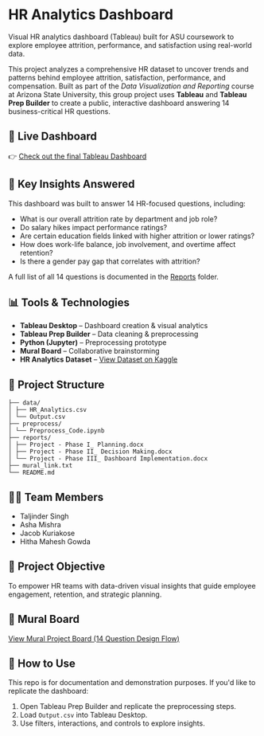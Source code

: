 # HR Analytics Dashboard
Visual HR analytics dashboard (Tableau) built for ASU coursework to explore employee attrition, performance, and satisfaction using real-world data.

This project analyzes a comprehensive HR dataset to uncover trends and patterns behind employee attrition, satisfaction, performance, and compensation. Built as part of the *Data Visualization and Reporting* course at Arizona State University, this group project uses **Tableau** and **Tableau Prep Builder** to create a public, interactive dashboard answering 14 business-critical HR questions.

## 🔗 Live Dashboard
👉 [Check out the final Tableau Dashboard](https://public.tableau.com/app/profile/asha.mishra/viz/HRAnalyticsImplementationsbyGroup15/Dashboard2?publish=yes)

## 🧠 Key Insights Answered
This dashboard was built to answer 14 HR-focused questions, including:
- What is our overall attrition rate by department and job role?
- Do salary hikes impact performance ratings?
- Are certain education fields linked with higher attrition or lower ratings?
- How does work-life balance, job involvement, and overtime affect retention?
- Is there a gender pay gap that correlates with attrition?

A full list of all 14 questions is documented in the [Reports](./reports/) folder.

## 📊 Tools & Technologies
- **Tableau Desktop** – Dashboard creation & visual analytics
- **Tableau Prep Builder** – Data cleaning & preprocessing
- **Python (Jupyter)** – Preprocessing prototype
- **Mural Board** – Collaborative brainstorming
- **HR Analytics Dataset** – [View Dataset on Kaggle](https://www.kaggle.com/datasets/anshika2301/hr-analytics-dataset)

## 📁 Project Structure
```hr-analytics-dashboard/
├── data/
│ ├── HR_Analytics.csv
│ └── Output.csv
├── preprocess/
│ └── Preprocess_Code.ipynb
├── reports/
│ ├── Project - Phase I_ Planning.docx
│ ├── Project - Phase II_ Decision Making.docx
│ └── Project - Phase III_ Dashboard Implementation.docx
├── mural_link.txt
└── README.md
```

## 👨‍💻 Team Members
- Taljinder Singh
- Asha Mishra
- Jacob Kuriakose
- Hitha Mahesh Gowda

## 🎯 Project Objective
To empower HR teams with data-driven visual insights that guide employee engagement, retention, and strategic planning.

## 🧭 Mural Board
[View Mural Project Board (14 Question Design Flow)](https://app.mural.co/t/iftdv533projectgroup159816/m/iftdv533projectgroup159816/1744753409465/d76d1cd50c961e0798b26fc4e201db71a6c6fd82)

## 📌 How to Use
This repo is for documentation and demonstration purposes. If you'd like to replicate the dashboard:
1. Open Tableau Prep Builder and replicate the preprocessing steps.
2. Load `Output.csv` into Tableau Desktop.
3. Use filters, interactions, and controls to explore insights.
